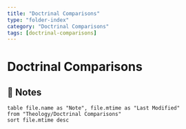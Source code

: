 ```yaml
---
title: "Doctrinal Comparisons"
type: "folder-index"
category: "Doctrinal Comparisons"
tags: [doctrinal-comparisons]
---
```


# Doctrinal Comparisons

## 📄 Notes
```dataview
table file.name as "Note", file.mtime as "Last Modified"
from "Theology/Doctrinal Comparisons"
sort file.mtime desc
```
